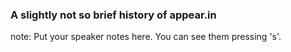 ###  A slightly not so brief history of <span class="highlight">appear.in</span>

note:
    Put your speaker notes here.
    You can see them pressing 's'.
